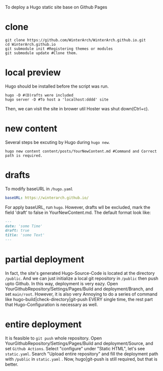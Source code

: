 To deploy a Hugo static site base on Github Pages
# clone
```shell
git clone https://github.com/WinterArch/WinterArch.github.io.git
cd WinterArch.github.io
git submodule init #Registering themes or modules
git submodule update #Clone them.
```

# local preview
Hugo should be installed before the script was run.
```shell
hugo -D #(D)rafts were included
hugo server -D #To host a 'localhost:dddd' site
```
Then, we can visit the site in brower util Hoster was shut down(Ctrl+c).

# new content
Several steps be excuting by Hugo during `hugo new`.
```
hugo new content content/posts/YourNewContent.md #Command and Correct path is required.
```

# drafts
To modify baseURL in `/hugo.yaml`
```yaml
baseURL: https://winterarch.github.io/
```
For apply baseURL, run `hugo`.
However, drafts wll be excluded, mark the field 'draft' to false in YourNewContent.md.
The default format look like:
```markdown
---
date: 'some Time'
draft: true
title: 'some Text'
---
```

# partial deployment
In fact, the site's generated Hugo-Source-Code is located at the directory `/public`.
And we can just initialize a local git repository in `/public` then push upto Github. In this way, deployment is very eazy.
Open YourGithubRepository/Settings/Pages/Build and deployment/Branch, and set `main/root`.
However, it is also very Annoying to do a series of command like hugo-build|check-directory|git-push EVERY single time, the rest part that Hugo-Configuration is necessary as well.

# entire deployment
It is feasible to `git push` whole repository.
Open YourGithubRepository/Settings/Pages/Build and deployment/Source, and set `Github Actions`.
Select "configure" under "Static HTML", let's see `static.yaml`.
Search "Upload entire repository" and fill the deployment path with `/public` in `static.yaml` .
Now, hugo|git-push is still required, but that is better.

